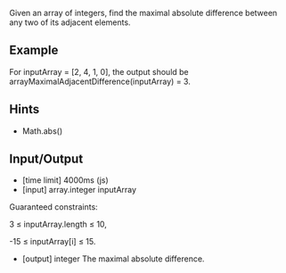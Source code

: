 Given an array of integers, find the maximal absolute difference between any two of its adjacent elements.

## Example

For inputArray = [2, 4, 1, 0], the output should be arrayMaximalAdjacentDifference(inputArray) = 3.

## Hints

* Math.abs()

## Input/Output

* [time limit] 4000ms (js)
* [input] array.integer inputArray

Guaranteed constraints:

3 ≤ inputArray.length ≤ 10,

-15 ≤ inputArray[i] ≤ 15.

* [output] integer
The maximal absolute difference.